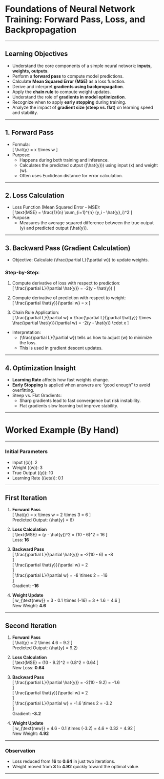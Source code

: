 # Foundations of Neural Network Training: Forward Pass, Loss, and Backpropagation

---

## Learning Objectives

- Understand the core components of a simple neural network: **inputs, weights, outputs**.
- Perform a **forward pass** to compute model predictions.
- Calculate **Mean Squared Error (MSE)** as a loss function.
- Derive and interpret **gradients using backpropagation**.
- Apply the **chain rule** to compute weight updates.
- Understand the role of **gradients in model optimization**.
- Recognize when to apply **early stopping** during training.
- Analyze the impact of **gradient size (steep vs. flat)** on learning speed and stability.

---

## 1. Forward Pass

- Formula:  
  \[
  \hat{y} = x \times w
  \]
- Purpose:
  - Happens during both training and inference.
  - Calculates the predicted output (\(\hat{y}\)) using input \(x\) and weight \(w\).
  - Often uses Euclidean distance for error calculation.

---

## 2. Loss Calculation

- Loss Function (Mean Squared Error - MSE):  
  \[
  \text{MSE} = \frac{1}{n} \sum\_{i=1}^{n} (y_i - \hat{y}\_i)^2
  \]
- Purpose:
  - Measures the average squared difference between the true output \(y\) and predicted output \(\hat{y}\).

---

## 3. Backward Pass (Gradient Calculation)

- Objective: Calculate \(\frac{\partial L}{\partial w}\) to update weights.

### Step-by-Step:

1. Compute derivative of loss with respect to prediction:  
   \[
   \frac{\partial L}{\partial \hat{y}} = -2(y - \hat{y})
   \]

2. Compute derivative of prediction with respect to weight:  
   \[
   \frac{\partial \hat{y}}{\partial w} = x
   \]

3. Chain Rule Application:  
   \[
   \frac{\partial L}{\partial w} = \frac{\partial L}{\partial \hat{y}} \times \frac{\partial \hat{y}}{\partial w} = -2(y - \hat{y}) \cdot x
   \]

- Interpretation:
  - \(\frac{\partial L}{\partial w}\) tells us how to adjust \(w\) to minimize the loss.
  - This is used in gradient descent updates.

---

## 4. Optimization Insight

- **Learning Rate** affects how fast weights change.
- **Early Stopping** is applied when answers are “good enough” to avoid overfitting.
- Steep vs. Flat Gradients:
  - Sharp gradients lead to fast convergence but risk instability.
  - Flat gradients slow learning but improve stability.

---

# Worked Example (By Hand)

---

### Initial Parameters

- Input (\(x\)): 2
- Weight (\(w\)): 3
- True Output (\(y\)): 10
- Learning Rate (\(\eta\)): 0.1

---

## First Iteration

1. **Forward Pass**  
   \[
   \hat{y} = x \times w = 2 \times 3 = 6
   \]  
   Predicted Output: \(\hat{y} = 6\)

2. **Loss Calculation**  
   \[
   \text{MSE} = (y - \hat{y})^2 = (10 - 6)^2 = 16
   \]  
   Loss: **16**

3. **Backward Pass**  
   \[
   \frac{\partial L}{\partial \hat{y}} = -2(10 - 6) = -8  
   \]  
   \[
   \frac{\partial \hat{y}}{\partial w} = 2  
   \]  
   \[
   \frac{\partial L}{\partial w} = -8 \times 2 = -16  
   \]  
   Gradient: **-16**

4. **Weight Update**  
   \[
   w\_{\text{new}} = 3 - 0.1 \times (-16) = 3 + 1.6 = 4.6
   \]  
   New Weight: **4.6**

---

## Second Iteration

1. **Forward Pass**  
   \[
   \hat{y} = 2 \times 4.6 = 9.2
   \]  
   Predicted Output: \(\hat{y} = 9.2\)

2. **Loss Calculation**  
   \[
   \text{MSE} = (10 - 9.2)^2 = 0.8^2 = 0.64
   \]  
   New Loss: **0.64**

3. **Backward Pass**  
   \[
   \frac{\partial L}{\partial \hat{y}} = -2(10 - 9.2) = -1.6  
   \]  
   \[
   \frac{\partial \hat{y}}{\partial w} = 2  
   \]  
   \[
   \frac{\partial L}{\partial w} = -1.6 \times 2 = -3.2  
   \]  
   Gradient: **-3.2**

4. **Weight Update**  
   \[
   w\_{\text{new}} = 4.6 - 0.1 \times (-3.2) = 4.6 + 0.32 = 4.92
   \]  
   New Weight: **4.92**

---

### Observation

- Loss reduced from **16** to **0.64** in just two iterations.
- Weight moved from **3** to **4.92** quickly toward the optimal value.

---
